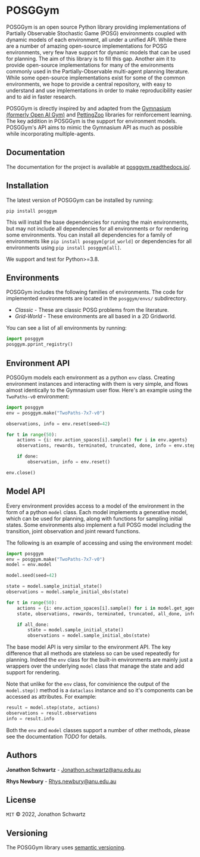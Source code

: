 # POSGGym

POSGGym is an open source Python library providing implementations of Partially Observable Stochastic Game (POSG) environments coupled with dynamic models of each environment, all under a unified API. While there are a number of amazing open-source implementations for POSG environments, very few have support for dynamic models that can be used for planning. The aim of this library is to fill this gap. Another aim it to provide open-source implementations for many of the environments commonly used in the Partially-Observable multi-agent planning literature. While some open-source implementations exist for some of the common environments, we hope to provide a central repository, with easy to understand and use implementations in order to make reproducibility easier and to aid in faster research.

POSGGym is directly inspired by and adapted from the [Gymnasium (formerly Open AI Gym)](https://gymnasium.farama.org/) and [PettingZoo](https://pettingzoo.farama.org/) libraries for reinforcement learning. The key addition in POSGGym is the support for environment models. POSGGym's API aims to mimic the Gymnasium API as much as possible while incorporating multiple-agents.


## Documentation

The documentation for the project is available at [posggym.readthedocs.io/](https://posggym.readthedocs.io/).


## Installation

The latest version of POSGGym can be installed by running:

```
pip install posggym
```

This will install the base dependencies for running the main environments, but may not include all dependencies for all environments or for rendering some environments. You can install all dependencies for a family of environments like `pip install posggym[grid_world]` or dependencies for all environments using `pip install posggym[all]`.

We support and test for Python>=3.8.


## Environments

POSGGym includes the following families of environments. The code for implemented environments are located in the `posggym/envs/` subdirectory.

- *Classic* - These are classic POSG problems from the literature.
- *Grid-World* - These environments are all based in a 2D Gridworld.

You can see a list of all environments by running:

```python
import posggym
posggym.pprint_registry()

```


## Environment API

POSGGym models each environment as a python `env` class. Creating environment instances and interacting with them is very simple, and flows almost identically to the Gymnasium user flow. Here's an example using the `TwoPaths-v0` environment:

```python
import posggym
env = posggym.make("TwoPaths-7x7-v0")

observations, info = env.reset(seed=42)

for t in range(50):
	actions = {i: env.action_spaces[i].sample() for i in env.agents}
	observations, rewards, terminated, truncated, done, info = env.step(actions)

	if done:
		observation, info = env.reset()

env.close()
```


## Model API

Every environment provides access to a model of the environment in the form of a python `model` class. Each model implements a generative model, which can be used for planning, along with functions for sampling initial states. Some environments also implement a full POSG model including the transition, joint observation and joint reward functions.

The following is an example of accessing and using the environment model:


```python
import posggym
env = posggym.make("TwoPaths-7x7-v0")
model = env.model

model.seed(seed=42)

state = model.sample_initial_state()
observations = model.sample_initial_obs(state)

for t in range(50):
	actions = {i: env.action_spaces[i].sample() for i in model.get_agents(state)}
	state, observations, rewards, terminated, truncated, all_done, info = model.step(state, actions)

	if all_done:
		state = model.sample_initial_state()
		observations = model.sample_initial_obs(state)
```

The base model API is very similar to the environment API. The key difference that all methods are stateless so can be used repeatedly for planning. Indeed the `env` class for the built-in environments are mainly just a wrappers over the underlying `model` class that manage the state and add support for rendering.

Note that unlike for the `env` class, for convinience the output of the `model.step()` method is a `dataclass` instance and so it's components can be accessed as attributes. For example:

```python
result = model.step(state, actions)
observations = result.observations
info = result.info
```

Both the `env` and `model` classes support a number of other methods, please see the documentation *TODO* for details.


## Authors

**Jonathon Schwartz** - Jonathon.schwartz@anu.edu.au

**Rhys Newbury** - Rhys.newbury@anu.edu.au

## License

`MIT` © 2022, Jonathon Schwartz


## Versioning

The POSGGym library uses [semantic versioning](https://semver.org/).
